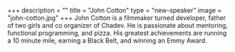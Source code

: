 +++
description = ""
title = "John Cotton"
type = "new-speaker"
image = "john-cotton.jpg"
+++
John Cotton is a filmmaker turned developer, father of two girls and co organizer of Chadev. He is passionate about mentoring, functional programming, and pizza. His greatest achievements are running a 10 minute mile, earning a Black Belt, and winning an Emmy Award.